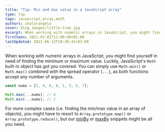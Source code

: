 ```yaml
---
title: "Tip: Min and max value in a JavaScript array"
type: tip
tags: javascript,array,math
authors: chalarangelo
cover: blog_images/little-tree.jpg
excerpt: When working with numeric arrays in JavaScript, you might find yourself in need of finding the minimum or maximum value. Here's a quick and easy way to do it.
firstSeen: 2021-03-01T11:00:00+02:00
lastUpdated: 2021-06-12T19:30:41+03:00
---
```


When working with numeric arrays in JavaScript, you might find yourself in need of finding the minimum or maximum value. Luckily, JavaScript's `Math` built-in object has got you covered. You can simply use `Math.min()` or `Math.max()` combined with the spread operator (`...`), as both functions accept any number of arguments.

```js
const nums = [2, 4, 6, 8, 1, 3, 5, 7];

Math.max(...nums); // 8
Math.min(...nums); // 1
```

For more complex cases (i.e. finding the min/max value in an array of objects), you might have to resort to `Array.prototype.map()` or `Array.prototype.reduce()`, but our [minBy](/js/s/min-by) or [maxBy](/js/s/max-by) snippets might be all you need.
